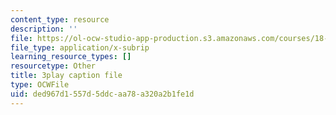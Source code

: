 ```yaml
---
content_type: resource
description: ''
file: https://ol-ocw-studio-app-production.s3.amazonaws.com/courses/18-086-mathematical-methods-for-engineers-ii-spring-2006/ded967d1557d5ddcaa78a320a2b1fe1d_ZpOJJk6en2o.vtt
file_type: application/x-subrip
learning_resource_types: []
resourcetype: Other
title: 3play caption file
type: OCWFile
uid: ded967d1-557d-5ddc-aa78-a320a2b1fe1d
---
```

